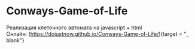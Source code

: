 # Conways-Game-of-Life
Реализация клеточного автомата на javascript + html
<br>
Онлайн: 
(https://dojustnow.github.io/Conways-Game-of-Life/){target = "_ blank"}
